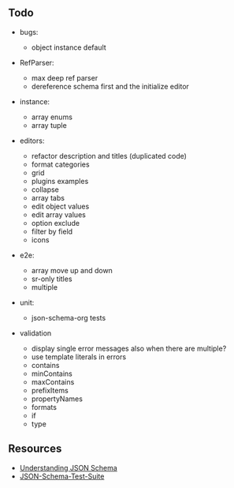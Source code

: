 ## Todo

- bugs:
    - object instance default

- RefParser:
    - max deep ref parser
    - dereference schema first and the initialize editor

- instance:
    - array enums
    - array tuple 
    
- editors:
    - refactor description and titles (duplicated code)
    - format categories
    - grid
    - plugins examples
    - collapse
    - array tabs
    - edit object values
    - edit array values
    - option exclude
    - filter by field
    - icons

- e2e:
    - array move up and down
    - sr-only titles
    - multiple
    
- unit:
    - json-schema-org tests
    
- validation
    - display single error messages also when there are multiple?
    - use template literals in errors
    - contains
    - minContains
    - maxContains
    - prefixItems
    - propertyNames
    - formats
    - if
    - type

## Resources
* [Understanding JSON Schema](http://json-schema.org/understanding-json-schema/index.html)
* [JSON-Schema-Test-Suite](https://github.com/json-schema-org/JSON-Schema-Test-Suite)
